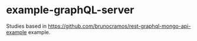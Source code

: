 # example-graphQL-server
Studies based in https://github.com/brunocramos/rest-graphql-mongo-api-example example.
